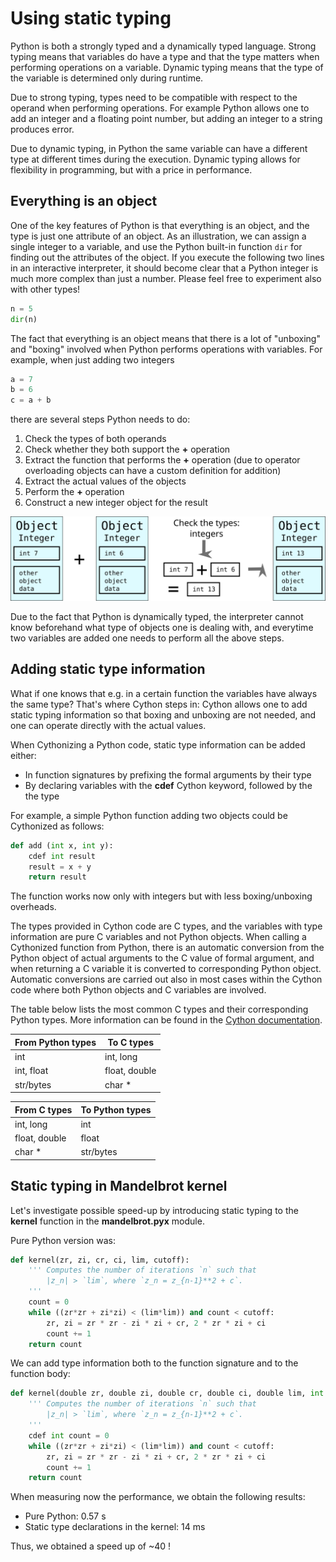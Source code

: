 <!-- Title: Using static typing -->

<!-- Short description:

In this article we describe how giving away dynamic typing of variables
can increase the performance of the program.

-->

# Using static typing

Python is both a strongly typed and a dynamically typed language. Strong
typing means that variables do have a type and that the type matters when
performing operations on a variable. Dynamic typing means that the type of
the variable is determined only during runtime.

Due to strong typing, types need to be compatible with respect to the operand
when performing operations. For example Python allows one to add an integer
and a floating point number, but adding an integer to a string produces error.

Due to dynamic typing, in Python the same variable can have a different type
at different times during the execution. Dynamic typing allows for flexibility
in programming, but with a price in performance.


## Everything is an object

One of the key features of Python is that everything is an object, and the
type is just one attribute of an object. As an illustration, we can assign a
single integer to a variable, and use the Python built-in function `dir` for
finding out the attributes of the object. If you execute the following two
lines in an interactive interpreter, it should become clear that a Python
integer is much more complex than just a number. Please feel free to
experiment also with other types!

~~~python
n = 5
dir(n)
~~~

The fact that everything is an object means that there is a lot of "unboxing"
and "boxing" involved when Python performs operations with variables. For
example, when just adding two integers

~~~python
a = 7
b = 6
c = a + b
~~~

there are several steps Python needs to do:

  1. Check the types of both operands
  2. Check whether they both support the **+** operation
  3. Extract the function that performs the **+** operation (due to operator
     overloading objects can have a custom definition for addition)
  4. Extract the actual values of the objects
  5. Perform the **+** operation
  6. Construct a new integer object for the result

![Unboxing and boxing](../../img/unboxing-boxing.svg)

Due to the fact that Python is dynamically typed, the interpreter cannot know
beforehand what type of objects one is dealing with, and everytime two
variables are added one needs to perform all the above steps.


## Adding static type information

What if one knows that e.g. in a certain function the variables have always
the same type? That's where Cython steps in: Cython allows one to add static
typing information so that boxing and unboxing are not needed, and one can
operate directly with the actual values.

When Cythonizing a Python code, static type information can be added either:

  - In function signatures by prefixing the formal arguments by their type
  - By declaring variables with the **cdef** Cython keyword, followed by the
    the type

For example, a simple Python function adding two objects could be Cythonized
as follows:

~~~python
def add (int x, int y):
    cdef int result
    result = x + y
    return result
~~~

The function works now only with integers but with less boxing/unboxing
overheads.

The types provided in Cython code are C types, and the variables with type
information are pure C variables and not Python objects. When calling a
Cythonized function from Python, there is an automatic conversion from the
Python object of actual arguments to the C value of formal argument, and when
returning a C variable it is converted to corresponding Python object.
Automatic conversions are carried out also in most cases within the Cython
code where both Python objects and C variables are involved.

The table below lists the most common C types and their corresponding Python
types. More information can be found in the
[Cython documentation](https://cython.readthedocs.io/en/latest/src/userguide/language_basics.html).

|  From Python types | To C types    |
| -------------------| --------------|
| int                | int, long     |
| int, float         | float, double |
| str/bytes          | char *        |


| From C types    |  To Python types |
| ----------------| -----------------|
| int, long       | int              |
| float, double   | float            |
| char *          | str/bytes        |


## Static typing in Mandelbrot kernel

Let's investigate possible speed-up by introducing static typing to the
**kernel** function in the **mandelbrot.pyx** module.

Pure Python version was:

~~~python
def kernel(zr, zi, cr, ci, lim, cutoff):
    ''' Computes the number of iterations `n` such that
        |z_n| > `lim`, where `z_n = z_{n-1}**2 + c`.
    '''
    count = 0
    while ((zr*zr + zi*zi) < (lim*lim)) and count < cutoff:
        zr, zi = zr * zr - zi * zi + cr, 2 * zr * zi + ci
        count += 1
    return count
~~~

We can add type information both to the function signature and to the function
body:

~~~python
def kernel(double zr, double zi, double cr, double ci, double lim, int cutoff):
    ''' Computes the number of iterations `n` such that
        |z_n| > `lim`, where `z_n = z_{n-1}**2 + c`.
    '''
    cdef int count = 0
    while ((zr*zr + zi*zi) < (lim*lim)) and count < cutoff:
        zr, zi = zr * zr - zi * zi + cr, 2 * zr * zi + ci
        count += 1
    return count
~~~

When measuring now the performance, we obtain the following results:

  - Pure Python:  0.57 s
  - Static type declarations in the kernel: 14 ms

Thus, we obtained a speed up of ~40 !
